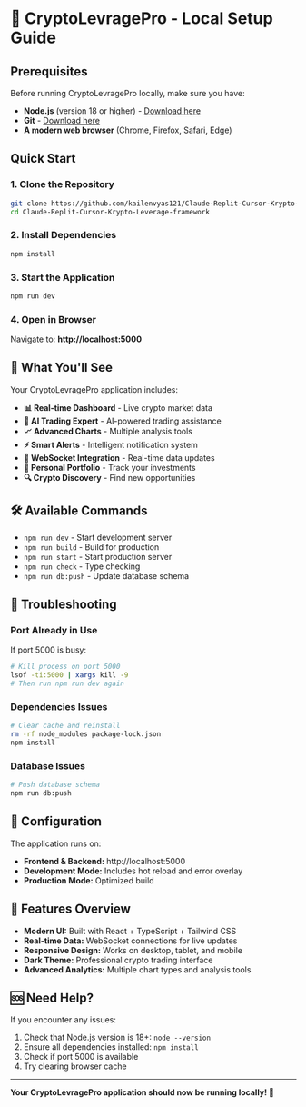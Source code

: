 # 🚀 CryptoLevragePro - Local Setup Guide

## Prerequisites

Before running CryptoLevragePro locally, make sure you have:

- **Node.js** (version 18 or higher) - [Download here](https://nodejs.org/)
- **Git** - [Download here](https://git-scm.com/)
- **A modern web browser** (Chrome, Firefox, Safari, Edge)

## Quick Start

### 1. Clone the Repository
```bash
git clone https://github.com/kailenvyas121/Claude-Replit-Cursor-Krypto-Leverage-framework.git
cd Claude-Replit-Cursor-Krypto-Leverage-framework
```

### 2. Install Dependencies
```bash
npm install
```

### 3. Start the Application
```bash
npm run dev
```

### 4. Open in Browser
Navigate to: **http://localhost:5000**

## 🎯 What You'll See

Your CryptoLevragePro application includes:

- **📊 Real-time Dashboard** - Live crypto market data
- **🤖 AI Trading Expert** - AI-powered trading assistance
- **📈 Advanced Charts** - Multiple analysis tools
- **⚡ Smart Alerts** - Intelligent notification system
- **🔄 WebSocket Integration** - Real-time data updates
- **💼 Personal Portfolio** - Track your investments
- **🔍 Crypto Discovery** - Find new opportunities

## 🛠️ Available Commands

- `npm run dev` - Start development server
- `npm run build` - Build for production
- `npm run start` - Start production server
- `npm run check` - Type checking
- `npm run db:push` - Update database schema

## 🚨 Troubleshooting

### Port Already in Use
If port 5000 is busy:
```bash
# Kill process on port 5000
lsof -ti:5000 | xargs kill -9
# Then run npm run dev again
```

### Dependencies Issues
```bash
# Clear cache and reinstall
rm -rf node_modules package-lock.json
npm install
```

### Database Issues
```bash
# Push database schema
npm run db:push
```

## 🔧 Configuration

The application runs on:
- **Frontend & Backend:** http://localhost:5000
- **Development Mode:** Includes hot reload and error overlay
- **Production Mode:** Optimized build

## 📱 Features Overview

- **Modern UI:** Built with React + TypeScript + Tailwind CSS
- **Real-time Data:** WebSocket connections for live updates
- **Responsive Design:** Works on desktop, tablet, and mobile
- **Dark Theme:** Professional crypto trading interface
- **Advanced Analytics:** Multiple chart types and analysis tools

## 🆘 Need Help?

If you encounter any issues:
1. Check that Node.js version is 18+: `node --version`
2. Ensure all dependencies installed: `npm install`
3. Check if port 5000 is available
4. Try clearing browser cache

---

**Your CryptoLevragePro application should now be running locally! 🎉**